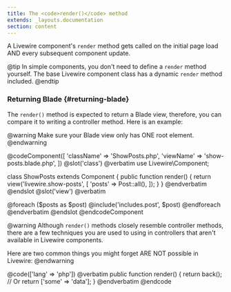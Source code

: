 ```yaml
---
title: The <code>render()</code> method
extends: _layouts.documentation
section: content
---
```


A Livewire component's `render` method gets called on the initial page load AND every subsequent component update.

@tip
In simple components, you don't need to define a `render` method yourself. The base Livewire component class has a dynamic `render` method included.
@endtip

### Returning Blade {#returning-blade}
The `render()` method is expected to return a Blade view, therefore, you can compare it to writing a controller method. Here is an example:

@warning
Make sure your Blade view only has ONE root element.
@endwarning

@codeComponent([
    'className' => 'ShowPosts.php',
    'viewName' => 'show-posts.blade.php',
])
@slot('class')
@verbatim
use Livewire\Component;

class ShowPosts extends Component
{
    public function render()
    {
        return view('livewire.show-posts', [
            'posts' => Post::all(),
        ]);
    }
}
@endverbatim
@endslot
@slot('view')
@verbatim
<div>
    @foreach ($posts as $post)
        @include('includes.post', $post)
    @endforeach
</div>
@endverbatim
@endslot
@endcodeComponent

@warning
Although `render()` methods closely resemble controller methods, there are a few techniques you are used to using in controllers that aren't available in Livewire components.

Here are two common things you might forget ARE NOT possible in Livewire:
@endwarning

@code(['lang' => 'php'])
@verbatim
public function render()
{
    return back();
    // Or
    return ['some' => 'data'];
}
@endverbatim
@endcode
